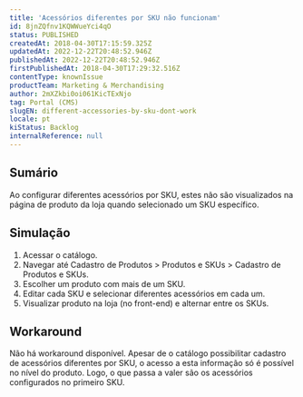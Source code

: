 ```yaml
---
title: 'Acessórios diferentes por SKU não funcionam'
id: 8jnZQfnv1KQWWueYci4qO
status: PUBLISHED
createdAt: 2018-04-30T17:15:59.325Z
updatedAt: 2022-12-22T20:48:52.946Z
publishedAt: 2022-12-22T20:48:52.946Z
firstPublishedAt: 2018-04-30T17:29:32.516Z
contentType: knownIssue
productTeam: Marketing & Merchandising
author: 2mXZkbi0oi061KicTExNjo
tag: Portal (CMS)
slugEN: different-accessories-by-sku-dont-work
locale: pt
kiStatus: Backlog
internalReference: null
---
```


## Sumário

Ao configurar diferentes acessórios por SKU, estes não são visualizados na página de produto da loja quando selecionado um SKU específico.

## Simulação

1. Acessar o catálogo.
2. Navegar até Cadastro de Produtos > Produtos e SKUs > Cadastro de Produtos e SKUs.
3. Escolher um produto com mais de um SKU.
4. Editar cada SKU e selecionar diferentes acessórios em cada um.
5. Visualizar produto na loja (no front-end) e alternar entre os SKUs.

## Workaround

Não há workaround disponível. Apesar de o catálogo possibilitar cadastro de acessórios diferentes por SKU, o acesso a esta informação só é possível no nível do produto. Logo, o que passa a valer são os acessórios configurados no primeiro SKU.

